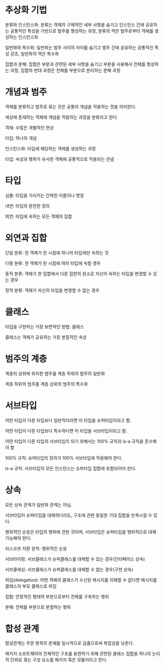 # 추상화 기법

 

분류와 인스턴스화: 분류는 객체의 구체적인 세부 사항을 숨기고 인스턴스 간에 공유하는 공통적인 특성을 기반으로 범주를 형성하는 과정, 분류의 역은 범주로부터 객체를 생성하는 인스턴스화

 

일반화와 특수화: 일반화는 범주 사이의 차이를 숨기고 범주 간에 공유하는 공통적인 특성 강조, 일반화의 역은 특수화


집합과 분해: 집합은 부분과 관련된 세부 사항을 숨기고 부분을 사용해서 전체를 형성하는 과정, 집합의 반대 과정은 전체를 부분으로 분리하는 분해 과정

 

# 개념과 범주
객체를 분류하고 범주로 묶는 것은 공통의 개념을 적용하는 것을 의미한다.

세상에 존재하는 객체에 개념을 적용하는 과정을 분류라고 한다.

객체: 수많은 개별적인 현상

타입: 하나의 개념

인스턴스화: 타입에 해당하는 객체를 생성하는 과정

타입: 속성과 행위가 유사한 객체에 공통적으로 적용되는 관념

 

# 타입
심볼: 타입을 가리키는 간략한 이름이나 명칭

내연: 타입의 완전한 정의

외연: 타입에 속하는 모든 객체의 집합

 

# 외연과 집합
단일 분류: 한 객체가 한 시점에 하나의 타입에만 속하는 것

다중 분류: 한 객체가 한 시점에 여러 타입에 속할 경우

 

동적 분류: 객체가 한 집합에서 다른 집한의 원소로 자신이 속하는 타입을 변경할 수 있는 경우

정적 분류: 객체가 자신의 타입을 변경할 수 없는 경우

 

# 클래스
타입을 구현하는 가장 보편적인 방법: 클래스

클래스는 객체가 공유하는 가장 본질적인 속성

 

# 범주의 계층
계층의 상위에 위치한 범주를 계층 하위의 범주의 일반화

계층 하위의 범주를 계층 상위의 범주의 특수화

 

# 서브타입
어떤 타입이 다른 타입보다 일반적이라면 이 타입을 슈퍼타입이라고 함.

어떤 타입이 다른 타입보다 특수하다면 이 타입을 서브타입이라고 함.

어떤 타입이 다른 타입의 서브타입이 되기 위해서는 100% 규칙과 is-a 규칙을 준수해야 함

 

100% 규칙: 슈퍼타입의 정의가 100% 서브타입에 적용돼야 한다.

Is-a 규칙: 서브타입의 모든 인스턴스는 슈퍼타입 집합에 포함되어야 한다.

 

# 상속
모든 상속 관계가 일반화 관계는 아님.

서브타입이 슈퍼타입을 대체하더라도, 구조에 관한 동일한 기대 집합을 만족시킬 수 있다.

행위적인 순응은 타입의 행위에 관한 것이며, 서브타입은 슈퍼타입을 행위적으로 대체 가능해야 한다.

리스코프 치환 원칙: 행위적인 순응

서브타이핑: 서브클래스가 슈퍼클래스를 대체할 수 있는 경우(인터페이스 상속)

서브클래싱: 서브클래스가 슈퍼클래스를 대체할 수 없는 경우(구현 상속)

위임(delegation): 어떤 객체의 클래스가 수신된 메시지를 이해할 수 없다면 메시지를 클래스의 부모 클래스로 위임

 

집합: 안정적인 형태의 부분으로부터 전체를 구축하는 행위

분해: 전체를 부분으로 분할하는 행위

 

# 합성 관계
합성관계는 주문 항목의 존재를 일시적으로 감춤으로써 복잡성을 낮춘다.

 

패키지
소프트웨어의 전체적인 구조를 표현하기 위해 관련된 클래스 집합을 하나의 논리적 단위로 묶는 구성 요소를 패키지 혹은 모듈이라고 한다.
